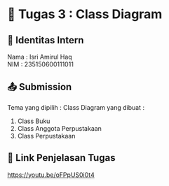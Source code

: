 # 📁 Tugas 3 : Class Diagram

## 👤 Identitas Intern
Nama : Isri Amirul Haq             
NIM  : 235150600111011

## 📤 Submission

Tema yang dipilih : 
Class Diagram yang dibuat : 
1. Class Buku
2. Class Anggota Perpustakaan
3. Class Perpustakaan

## 🔗 Link Penjelasan Tugas

https://youtu.be/oFPpUS0i0t4

